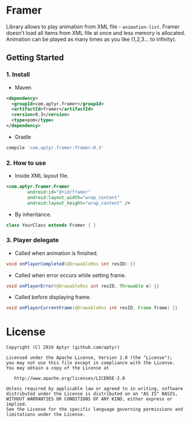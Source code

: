 Framer
===

Library allows to play animation from XML file - `animation-list`. Framer doesn't load all items from XML file at once and less memory is allocated. Animation can be played as many times as you like (1,2,3... to infinity).

## Getting Started

### 1. Install
- Maven
```xml
<dependency>
  <groupId>com.aptyr.framer</groupId>
  <artifactId>framer</artifactId>
  <version>0.3</version>
  <type>pom</type>
</dependency>
```
- Gradle
```groovy
compile 'com.aptyr.framer:framer:0.3'
```

### 2. How to use
- Inside XML layout file.
```xml
<com.aptyr.framer.Framer
        android:id="@+id/framer"
        android:layout_width="wrap_content"
        android:layout_height="wrap_content" />
```

- By inheritance.
```java
class YourClass extends Framer { }
```

### 3. Player delegate

- Called when animation is finished.
```java
void onPlayerCompleted(@DrawableRes int resID) {}
```
- Called when error occurs while setting frame.
```java
void onPlayerError(@DrawableRes int resID, Throwable e) {}
```
- Called before displaying frame.
```java
void onPlayerCurrentFrame(@DrawableRes int resID, Frame frame) {}
```
License
===

    Copyright (C) 2016 Aptyr (github.com/aptyr)

    Licensed under the Apache License, Version 2.0 (the "License");
    you may not use this file except in compliance with the License.
    You may obtain a copy of the License at

       http://www.apache.org/licenses/LICENSE-2.0

    Unless required by applicable law or agreed to in writing, software
    distributed under the License is distributed on an "AS IS" BASIS,
    WITHOUT WARRANTIES OR CONDITIONS OF ANY KIND, either express or implied.
    See the License for the specific language governing permissions and
    limitations under the License.
